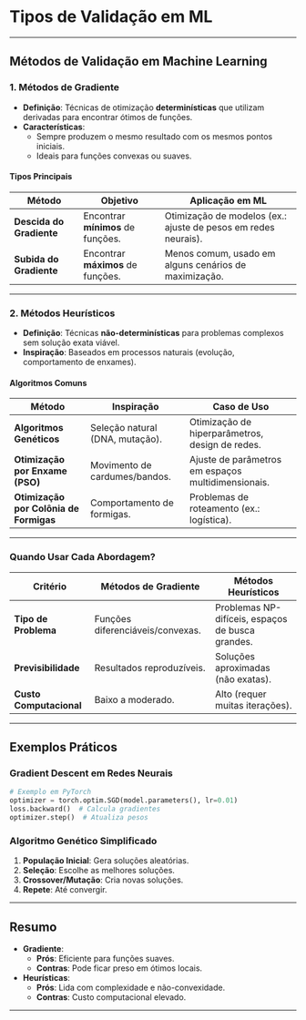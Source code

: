 # Tipos de Validação em ML

---

## **Métodos de Validação em Machine Learning**

### **1. Métodos de Gradiente**

- **Definição**:
  Técnicas de otimização **determinísticas** que utilizam derivadas para encontrar ótimos de funções.
- **Características**:
  - Sempre produzem o mesmo resultado com os mesmos pontos iniciais.
  - Ideais para funções convexas ou suaves.

#### **Tipos Principais**

| **Método**               | **Objetivo**                      | **Aplicação em ML**                                            |
| ------------------------ | --------------------------------- | -------------------------------------------------------------- |
| **Descida do Gradiente** | Encontrar **mínimos** de funções. | Otimização de modelos (ex.: ajuste de pesos em redes neurais). |
| **Subida do Gradiente**  | Encontrar **máximos** de funções. | Menos comum, usado em alguns cenários de maximização.          |

---

### **2. Métodos Heurísticos**

- **Definição**:
  Técnicas **não-determinísticas** para problemas complexos sem solução exata viável.
- **Inspiração**:
  Baseados em processos naturais (evolução, comportamento de enxames).

#### **Algoritmos Comuns**

| **Método**                             | **Inspiração**                  | **Caso de Uso**                                    |
| -------------------------------------- | ------------------------------- | -------------------------------------------------- |
| **Algoritmos Genéticos**               | Seleção natural (DNA, mutação). | Otimização de hiperparâmetros, design de redes.    |
| **Otimização por Enxame (PSO)**        | Movimento de cardumes/bandos.   | Ajuste de parâmetros em espaços multidimensionais. |
| **Otimização por Colônia de Formigas** | Comportamento de formigas.      | Problemas de roteamento (ex.: logística).          |

---

### **Quando Usar Cada Abordagem?**

| **Critério**            | **Métodos de Gradiente**         | **Métodos Heurísticos**                          |
| ----------------------- | -------------------------------- | ------------------------------------------------ |
| **Tipo de Problema**    | Funções diferenciáveis/convexas. | Problemas NP-difíceis, espaços de busca grandes. |
| **Previsibilidade**     | Resultados reproduzíveis.        | Soluções aproximadas (não exatas).               |
| **Custo Computacional** | Baixo a moderado.                | Alto (requer muitas iterações).                  |

---

## **Exemplos Práticos**

### **Gradient Descent em Redes Neurais**

```python
# Exemplo em PyTorch
optimizer = torch.optim.SGD(model.parameters(), lr=0.01)
loss.backward()  # Calcula gradientes
optimizer.step()  # Atualiza pesos
```

### **Algoritmo Genético Simplificado**

1. **População Inicial**: Gera soluções aleatórias.
2. **Seleção**: Escolhe as melhores soluções.
3. **Crossover/Mutação**: Cria novas soluções.
4. **Repete**: Até convergir.

---

## **Resumo**

- **Gradiente**:
  - **Prós**: Eficiente para funções suaves.
  - **Contras**: Pode ficar preso em ótimos locais.
- **Heurísticas**:
  - **Prós**: Lida com complexidade e não-convexidade.
  - **Contras**: Custo computacional elevado.

---
